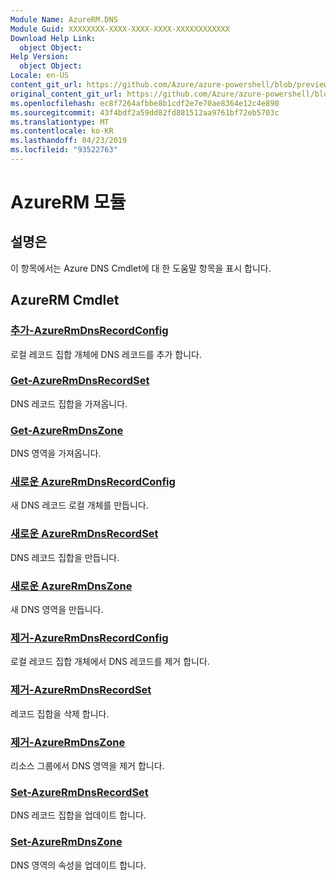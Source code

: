 ```yaml
---
Module Name: AzureRM.DNS
Module Guid: XXXXXXXX-XXXX-XXXX-XXXX-XXXXXXXXXXXX
Download Help Link:
  object Object: 
Help Version:
  object Object: 
Locale: en-US
content_git_url: https://github.com/Azure/azure-powershell/blob/preview/src/ResourceManager/Dns/Commands.Dns/help/AzureRM.DNS.md
original_content_git_url: https://github.com/Azure/azure-powershell/blob/preview/src/ResourceManager/Dns/Commands.Dns/help/AzureRM.DNS.md
ms.openlocfilehash: ec8f7264afbbe8b1cdf2e7e70ae8364e12c4e890
ms.sourcegitcommit: 43f4bdf2a59dd82fd881512aa9761bf72eb5703c
ms.translationtype: MT
ms.contentlocale: ko-KR
ms.lasthandoff: 04/23/2019
ms.locfileid: "93522763"
---
```

# AzureRM 모듈
## 설명은
이 항목에서는 Azure DNS Cmdlet에 대 한 도움말 항목을 표시 합니다.

## AzureRM Cmdlet
### [추가-AzureRmDnsRecordConfig](Add-AzureRmDnsRecordConfig.md)
로컬 레코드 집합 개체에 DNS 레코드를 추가 합니다.

### [Get-AzureRmDnsRecordSet](Get-AzureRmDnsRecordSet.md)
DNS 레코드 집합을 가져옵니다.

### [Get-AzureRmDnsZone](Get-AzureRmDnsZone.md)
DNS 영역을 가져옵니다.

### [새로운 AzureRmDnsRecordConfig](New-AzureRmDnsRecordConfig.md)
새 DNS 레코드 로컬 개체를 만듭니다.

### [새로운 AzureRmDnsRecordSet](New-AzureRmDnsRecordSet.md)
DNS 레코드 집합을 만듭니다.

### [새로운 AzureRmDnsZone](New-AzureRmDnsZone.md)
새 DNS 영역을 만듭니다.

### [제거-AzureRmDnsRecordConfig](Remove-AzureRmDnsRecordConfig.md)
로컬 레코드 집합 개체에서 DNS 레코드를 제거 합니다.

### [제거-AzureRmDnsRecordSet](Remove-AzureRmDnsRecordSet.md)
레코드 집합을 삭제 합니다.

### [제거-AzureRmDnsZone](Remove-AzureRmDnsZone.md)
리소스 그룹에서 DNS 영역을 제거 합니다.

### [Set-AzureRmDnsRecordSet](Set-AzureRmDnsRecordSet.md)
DNS 레코드 집합을 업데이트 합니다.

### [Set-AzureRmDnsZone](Set-AzureRmDnsZone.md)
DNS 영역의 속성을 업데이트 합니다.


